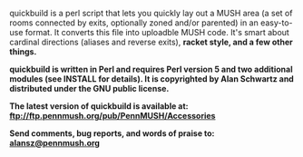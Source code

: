 quickbuild is a perl script that lets you quickly lay out a MUSH area
(a set of rooms connected by exits, optionally zoned and/or parented)
in an easy-to-use format. It converts this file into uploadble MUSH
code. It's smart about cardinal directions (aliases and reverse exits),
<b>racket style, and a few other things.

quickbuild is written in Perl and requires Perl version 5 and two
additional modules (see INSTALL for details).
It is copyrighted by Alan Schwartz and distributed under the 
GNU public license.

The latest version of quickbuild is available at:
	ftp://ftp.pennmush.org/pub/PennMUSH/Accessories

Send comments, bug reports, and words of praise to:
	alansz@pennmush.org

